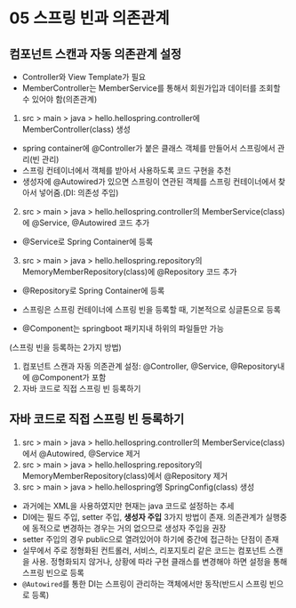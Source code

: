 # 05 스프링 빈과 의존관계

## 컴포넌트 스캔과 자동 의존관계 설정
- Controller와 View Template가 필요
- MemberController는 MemberService를 통해서 회원가입과 데이터를 조회할 수 있어야 함(의존관계)
1) src > main > java > hello.hellospring.controller에 MemberController(class) 생성
- spring container에 @Controller가 붙은 클래스 객체를 만들어서 스프링에서 관리(빈 관리)
- 스프링 컨테이너에서 객체를 받아서 사용하도록 코드 구현을 추천
- 생성자에 @Autowired가 있으면 스프링이 연관된 객체를 스프링 컨테이너에서 찾아서 넣어줌.(DI: 의존성 주입)
2) src > main > java > hello.hellospring.controller의 MemberService(class)에 @Service, @Autowired 코드 추가
- @Service로 Spring Container에 등록
3) src > main > java > hello.hellospring.repository의 MemoryMemberRepository(class)에 @Repository 코드 추가
- @Repository로 Spring Container에 등록

- 스프링은 스프링 컨테이너에 스프링 빈을 등록할 때, 기본적으로 싱글톤으로 등록
- @Component는 springboot 패키지내 하위의 파일들만 가능

(스프링 빈을 등록하는 2가지 방법)
1) 컴포넌트 스캔과 자동 의존관계 설정: @Controller, @Service, @Repository내에 @Component가 포함
2) 자바 코드로 직접 스프링 빈 등록하기

## 자바 코드로 직접 스프링 빈 등록하기
1) src > main > java > hello.hellospring.controller의 MemberService(class)에서 @Autowired, @Service 제거
2) src > main > java > hello.hellospring.repository의 MemoryMemberRepository(class)에서 @Repository 제거
3) src > main > java > hello.hellospring엥 SpringConfig(class) 생성

- 과거에는 XML을 사용하였지만 현재는 java 코드로 설정하는 추세
- DI에는 필드 주입, setter 주입, **생성자 주입** 3가지 방법이 존재. 의존관계가 실행중에 동적으로 변경하는 경우는 거의 없으므로 생성자 주입을 권장
- setter 주입의 경우 public으로 열려있어야 하기에 중간에 접근하는 단점이 존재
- 실무에서 주로 정형화된 컨트롤러, 서비스, 리포지토리 같은 코드는 컴포넌트 스캔을 사용. 정형화되지 않거나, 상황에 따라 구현 클래스를 변경해야 하면 설정을 통해 스프링 빈으로 등록
- `@Autowired`를 통한 DI는 스프링이 관리하는 객체에서만 동작(반드시 스프링 빈으로 등록)